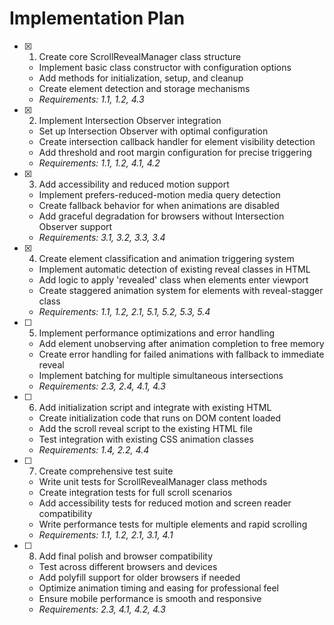 # Implementation Plan

- [x] 1. Create core ScrollRevealManager class structure


  - Implement basic class constructor with configuration options
  - Add methods for initialization, setup, and cleanup
  - Create element detection and storage mechanisms
  - _Requirements: 1.1, 1.2, 4.3_

- [x] 2. Implement Intersection Observer integration


  - Set up Intersection Observer with optimal configuration
  - Create intersection callback handler for element visibility detection
  - Add threshold and root margin configuration for precise triggering
  - _Requirements: 1.1, 1.2, 4.1, 4.2_

- [x] 3. Add accessibility and reduced motion support









  - Implement prefers-reduced-motion media query detection
  - Create fallback behavior for when animations are disabled
  - Add graceful degradation for browsers without Intersection Observer support
  - _Requirements: 3.1, 3.2, 3.3, 3.4_

- [x] 4. Create element classification and animation triggering system









  - Implement automatic detection of existing reveal classes in HTML
  - Add logic to apply 'revealed' class when elements enter viewport
  - Create staggered animation system for elements with reveal-stagger class
  - _Requirements: 1.1, 1.2, 2.1, 5.1, 5.2, 5.3, 5.4_

- [ ] 5. Implement performance optimizations and error handling
  - Add element unobserving after animation completion to free memory
  - Create error handling for failed animations with fallback to immediate reveal
  - Implement batching for multiple simultaneous intersections
  - _Requirements: 2.3, 2.4, 4.1, 4.3_

- [ ] 6. Add initialization script and integrate with existing HTML
  - Create initialization code that runs on DOM content loaded
  - Add the scroll reveal script to the existing HTML file
  - Test integration with existing CSS animation classes
  - _Requirements: 1.4, 2.2, 4.4_

- [ ] 7. Create comprehensive test suite
  - Write unit tests for ScrollRevealManager class methods
  - Create integration tests for full scroll scenarios
  - Add accessibility tests for reduced motion and screen reader compatibility
  - Write performance tests for multiple elements and rapid scrolling
  - _Requirements: 1.1, 1.2, 2.1, 3.1, 4.1_

- [ ] 8. Add final polish and browser compatibility
  - Test across different browsers and devices
  - Add polyfill support for older browsers if needed
  - Optimize animation timing and easing for professional feel
  - Ensure mobile performance is smooth and responsive
  - _Requirements: 2.3, 4.1, 4.2, 4.3_